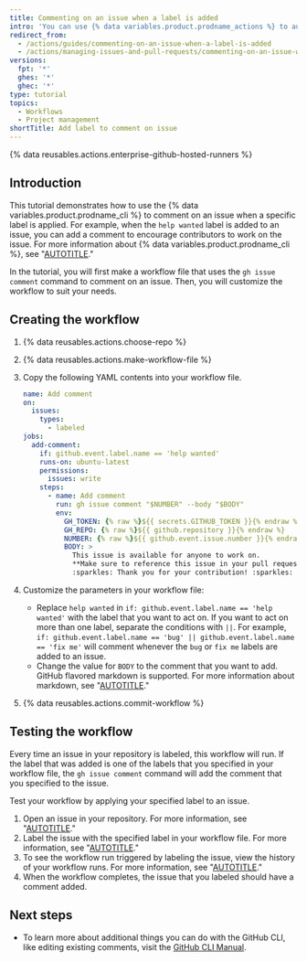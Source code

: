 ```yaml
---
title: Commenting on an issue when a label is added
intro: 'You can use {% data variables.product.prodname_actions %} to automatically comment on issues when a specific label is applied.'
redirect_from:
  - /actions/guides/commenting-on-an-issue-when-a-label-is-added
  - /actions/managing-issues-and-pull-requests/commenting-on-an-issue-when-a-label-is-added
versions:
  fpt: '*'
  ghes: '*'
  ghec: '*'
type: tutorial
topics:
  - Workflows
  - Project management
shortTitle: Add label to comment on issue
---
```


{% data reusables.actions.enterprise-github-hosted-runners %}

## Introduction

This tutorial demonstrates how to use the {% data variables.product.prodname_cli %} to comment on an issue when a specific label is applied. For example, when the `help wanted` label is added to an issue, you can add a comment to encourage contributors to work on the issue. For more information about {% data variables.product.prodname_cli %}, see "[AUTOTITLE](/actions/using-workflows/using-github-cli-in-workflows)."

In the tutorial, you will first make a workflow file that uses the `gh issue comment` command to comment on an issue. Then, you will customize the workflow to suit your needs.

## Creating the workflow

1. {% data reusables.actions.choose-repo %}
1. {% data reusables.actions.make-workflow-file %}
1. Copy the following YAML contents into your workflow file.

    ```yaml copy
    name: Add comment
    on:
      issues:
        types:
          - labeled
    jobs:
      add-comment:
        if: github.event.label.name == 'help wanted'
        runs-on: ubuntu-latest
        permissions:
          issues: write
        steps:
          - name: Add comment
            run: gh issue comment "$NUMBER" --body "$BODY"
            env:
              GH_TOKEN: {% raw %}${{ secrets.GITHUB_TOKEN }}{% endraw %}
              GH_REPO: {% raw %}${{ github.repository }}{% endraw %}
              NUMBER: {% raw %}${{ github.event.issue.number }}{% endraw %}
              BODY: >
                This issue is available for anyone to work on.
                **Make sure to reference this issue in your pull request.**
                :sparkles: Thank you for your contribution! :sparkles:
    ```

1. Customize the parameters in your workflow file:
   * Replace `help wanted` in `if: github.event.label.name == 'help wanted'` with the label that you want to act on. If you want to act on more than one label, separate the conditions with `||`. For example, `if: github.event.label.name == 'bug' || github.event.label.name == 'fix me'` will comment whenever the `bug` or `fix me` labels are added to an issue.
   * Change the value for `BODY` to the comment that you want to add. GitHub flavored markdown is supported. For more information about markdown, see "[AUTOTITLE](/get-started/writing-on-github/getting-started-with-writing-and-formatting-on-github/basic-writing-and-formatting-syntax)."
1. {% data reusables.actions.commit-workflow %}

## Testing the workflow

Every time an issue in your repository is labeled, this workflow will run. If the label that was added is one of the labels that you specified in your workflow file, the `gh issue comment` command will add the comment that you specified to the issue.

Test your workflow by applying your specified label to an issue.

1. Open an issue in your repository. For more information, see "[AUTOTITLE](/issues/tracking-your-work-with-issues/creating-an-issue)."
1. Label the issue with the specified label in your workflow file. For more information, see "[AUTOTITLE](/issues/using-labels-and-milestones-to-track-work/managing-labels#applying-labels-to-issues-and-pull-requests)."
1. To see the workflow run triggered by labeling the issue, view the history of your workflow runs. For more information, see "[AUTOTITLE](/actions/monitoring-and-troubleshooting-workflows/viewing-workflow-run-history)."
1. When the workflow completes, the issue that you labeled should have a comment added.

## Next steps

* To learn more about additional things you can do with the GitHub CLI, like editing existing comments, visit the [GitHub CLI Manual](https://cli.github.com/manual/).
